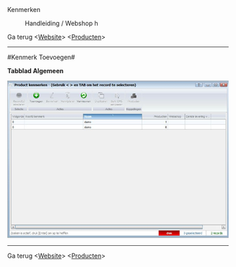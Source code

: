 <properties>
	<page>
		<title>Kenmerken</title>
		<description>Kenmerken</description>
		<context></context>
	</page>
	<menu>
		<position>Handleiding / Webshop</position>
		<title>Kenmerken</title>
		<sort>h</sort>
	</menu>
</properties>

Ga terug <[Website](http://hybridsaas.support/pages/handleiding/modules/P-Z/website/Website)>
<[Producten](http://hybridsaas.support/pages/handleiding/modules/P-Z/Producten-webiste-gewoon/Product)>

----------


#Kenmerk Toevoegen#

**Tabblad Algemeen**

![](images/producten-aanmaken-kenmerken-kenmerken.JPG)


----------

Ga terug 
<[Website](http://hybridsaas.support/pages/handleiding/modules/P-Z/website/Website)>
<[Producten](http://hybridsaas.support/pages/handleiding/modules/P-Z/Producten-webiste-gewoon/Product)>